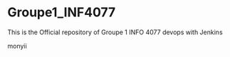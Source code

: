 # Groupe1_INF4077
This is the Official repository of Groupe 1 INFO 4077 
devops with Jenkins

monyii
